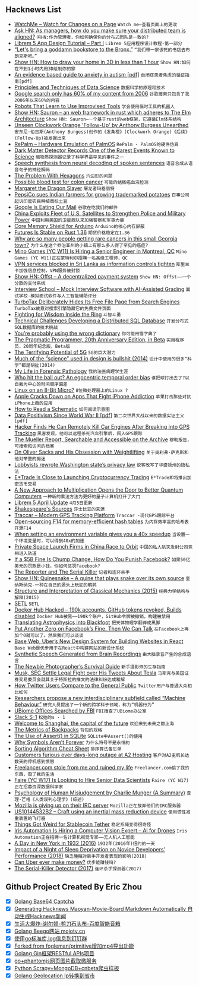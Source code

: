 ## Hacknews List


- [WatchMe – Watch for Changes on a Page](https://github.com/vsoch/watchme)  `Watch me—查看页面上的更改`
- [Ask HN: As managers, how do you make sure your distributed team is aligned?](item?id=19761183)  `问HN:作为管理者，你如何确保你的分布式团队是一致的?`
- [Librem 5 App Design Tutorial – Part I](https://puri.sm/posts/librem-5-app-design-tutorial-part-i/)  `Librem 5应用程序设计教程-第一部分`
- [“Let&#39;s bring a goddamn bookstore to the Bronx.”](https://www.nytimes.com/2019/04/25/nyregion/bronx-bookstore.html)  `“我们带一家该死的书店去布朗克斯吧。”`
- [Show HN: How to draw your home in 3D in less than 1 hour](https://cedreo.com/en/)  `Show HN:如何在不到1小时内用3D绘制你的家`
- [An evidence based guide to anxiety in autism [pdf]](https://www.city.ac.uk/__data/assets/pdf_file/0010/466039/Anxiety-in-Autism-A5-guide.pdf)  `自闭症患者焦虑的循证指南[pdf]`
- [Principles and Techniques of Data Science](https://www.textbook.ds100.org/)  `数据科学的原理和技术`
- [Google search only has 60% of my content from 2006](https://www.tablix.org/~avian/blog/archives/2019/02/google_index_coverage/)  `谷歌搜索只包含了我2006年以来60%的内容`
- [Robots That Learn to Use Improvised Tools](https://bair.berkeley.edu/blog/2019/04/11/tools/)  `学会使用临时工具的机器人`
- [Show HN: Sauron – an web framework in rust which adheres to The Elm Architecture](https://github.com/ivanceras/sauron)  `Show HN: Sauron—一个基于rust的web框架，它遵循Elm体系结构`
- [Unseen Clockwork Orange &#39;Follow-Up&#39; by Anthony Burgess Unearthed](https://www.bbc.com/news/entertainment-arts-48036694)  `安东尼·伯吉斯(Anthony Burgess)创作的《发条橙》(Clockwork Orange)《后续》(Follow-Up)被发掘出来`
- [RePalm – Hardware Emulation of PalmOS](http://dmitry.gr/?r=05.Projects&amp;proj=27.%20rePalm)  `RePalm - PalmOS的硬件仿真`
- [Dark Matter Detector Records One of the Rarest Events Known to Science](https://www.sciencealert.com/a-dark-matter-detector-just-detected-one-of-the-rarest-events-ever-in-science)  `暗物质探测器记录了科学界最罕见的事件之一`
- [Speech synthesis from neural decoding of spoken sentences](https://www.nature.com/articles/s41586-019-1119-1)  `语音合成从语音句子的神经解码`
- [The Problem With Hexagons](http://general-staff.com/the-problem-with-hexagons/)  `六边形的问题`
- [Possible blood test for colon cancer](https://news.stanford.edu/2019/04/19/possible-blood-test-colon-cancer/)  `可能的结肠癌血液检测`
- [Margaret the Dragon Slayer](https://www.lrb.co.uk/blog/2019/april/margaret-the-dragon-slayer)  `屠龙者玛格丽特`
- [PepsiCo sues Indian farmers for growing trademarked potatoes](https://thehill.com/policy/international/440773-pepsico-sues-indian-farmers-for-growing-trademarked-potatoes)  `百事公司起诉印度农民种植商标土豆`
- [Google Is Eating Our Mail](https://www.tablix.org/~avian/blog/archives/2019/04/google_is_eating_our_mail/)  `谷歌在吃我们的邮件`
- [China Exploits Fleet of U.S. Satellites to Strengthen Police and Military Power](https://www.msn.com/en-us/news/world/china-exploits-fleet-of-u-s-satellites-to-strengthen-police-and-military-power/ar-BBWdrFk)  `中国利用美国的卫星舰队来加强警察和军事力量`
- [Core Memory Shield for Arduino](https://www.tindie.com/products/kilpelaj/core-memory-shield-for-arduino/)  `Arduino的核心内存屏蔽`
- [Futures Is Stable on Rust 1.36](https://github.com/rust-lang/rust/pull/59739)  `期货价格稳定在1.36`
- [Why are so many people getting rare cancers in this small Georgia town?](https://www.atlantamagazine.com/great-reads/why-are-rare-cancers-killing-so-many-people-in-a-small-georgia-town/)  `为什么在这个乔治亚州的小镇上有那么多人得了罕见的癌症?`
- [Mino Games (YC W11) Is Hiring a Senior Engineer in Montreal, QC](https://mino-games.workable.com/j/7AC7233C2B)  `Mino Games (YC W11)正在蒙特利尔招聘一名高级工程师，QC`
- [VPN services blocked in Sri Lanka as information controls tighten](https://netblocks.org/reports/vpn-services-blocked-in-sri-lanka-as-information-controls-tighten-RAe2blBg)  `斯里兰卡加强信息控制，VPN服务被封锁`
- [Show HN: Offst – A decentralized payment system](https://www.freedomlayer.org/offst/offst-release/)  `Show HN: Offst——一个分散的支付系统`
- [Interview School – Mock Interview Software with AI-Assisted Grading](https://interviewschool.com/)  `面试学校-模拟面试软件与人工智能辅助评分`
- [TurboTax Deliberately Hides Its Free File Page from Search Engines](https://www.propublica.org/article/turbotax-deliberately-hides-its-free-file-page-from-search-engines)  `TurboTax故意对搜索引擎隐藏它的免费文件页面`
- [Fighting for Wisdom Inside the Ring](https://www.theamericanconservative.com/articles/fighting-for-wisdom-inside-the-ring/)  `斗智斗勇`
- [Technical Challenges Developing a Distributed SQL Database](https://blog.yugabyte.com/6-technical-challenges-developing-a-distributed-sql-database/)  `开发分布式SQL数据库的技术挑战`
- [You’re probably using the wrong dictionary](http://jsomers.net/blog/dictionary)  `你可能用错字典了`
- [The Pragmatic Programmer, 20th Anniversary Edition, in Beta](https://pragprog.com/news/coming-soon-the-pragmatic-programmer-20th-anniversary-edition-in-beta)  `实用程序员，20周年纪念版，Beta版`
- [The Terrifying Potential of 5G](https://www.newyorker.com/news/annals-of-communications/the-terrifying-potential-of-the-5g-network)  `5G的巨大潜力`
- [Much of the “science” used in design is bullshit (2014)](http://mjparnell.com/bullshit_science_ux_design/)  `设计中使用的很多“科学”都是胡扯(2014)`
- [My Life in Forensic Pathology](https://www.theguardian.com/science/2019/apr/18/how-to-identify-a-body-the-marchioness-disaster-and-my-life-in-forensic-pathology)  `我的法医病理学生涯`
- [Who hit the ball out? An egocentric temporal order bias](https://advances.sciencemag.org/content/5/4/eaav5698)  `谁把球打出去了?以自我为中心的时间顺序偏差`
- [Linux on an 8-Bit Micro?](http://dmitry.gr/?r=05.Projects&amp;proj=07.%20Linux%20on%208bit)  `8位微处理器上的Linux ?`
- [Apple Cracks Down on Apps That Fight iPhone Addiction](https://www.nytimes.com/2019/04/27/technology/apple-screen-time-trackers.html)  `苹果打击那些对抗iPhone上瘾的应用`
- [How to Read a Schematic](https://learn.sparkfun.com/tutorials/how-to-read-a-schematic)  `如何阅读示意图`
- [Data Positivism Since World War II [pdf]](http://www.columbia.edu/~mj340/HSNS4805_12_Jones.pdf)  `第二次世界大战以来的数据实证主义[pdf]`
- [Hacker Finds He Can Remotely Kill Car Engines After Breaking into GPS Tracking](https://motherboard.vice.com/en_us/article/zmpx4x/hacker-monitor-cars-kill-engine-gps-tracking-apps)  `黑客发现，他可以远程杀死汽车引擎后，闯入GPS跟踪`
- [The Mueller Report, Searchable and Accessible on the Archive](https://blog.archive.org/2019/04/26/the-mueller-report-searchable-and-accessible-on-the-archive/)  `穆勒报告，可搜索和访问的档案`
- [On Oliver Sacks and His Obsession with Weightlifting](https://lithub.com/on-oliver-sacks-obsession-with-weightlifting/)  `关于奥利弗·萨克斯和他对举重的痴迷`
- [Lobbyists rewrote Washington state’s privacy law](https://www.politico.eu/article/how-lobbyists-rewrote-washington-state-privacy-law-microsoft-amazon-regulation/)  `说客改写了华盛顿州的隐私法`
- [E*Trade Is Close to Launching Cryptocurrency Trading](https://www.bloomberg.com/news/articles/2019-04-26/e-trade-is-said-to-be-close-to-launching-cryptocurrency-trading)  `E*Trade即将推出加密货币交易`
- [A New Approach to Multiplication Opens the Door to Better Quantum Computers](https://www.quantamagazine.org/a-new-approach-to-multiplication-opens-the-door-to-better-quantum-computers-20190424/)  `一种新的乘法方法为更好的量子计算机打开了大门`
- [Librem 5 April Update](https://puri.sm/posts/april-progress-update-librem-5-hardware/)  `4月5日更新`
- [Shakespeare&#39;s Sources](https://fivebooks.com/best-books/shakespeares-sources-robert-s-miola/)  `莎士比亚的来源`
- [Traccar – Modern GPS Tracking Platform](https://www.traccar.org/)  `Traccar -现代GPS跟踪平台`
- [Open-sourcing F14 for memory-efficient hash tables](https://code.fb.com/developer-tools/f14/?r=1)  `为内存效率高的哈希表开源F14`
- [When setting an environment variable gives you a 40x speedup](https://news.sherlock.stanford.edu/posts/when-setting-an-environment-variable-gives-you-a-40-x-speedup)  `当设置一个环境变量时，可以得到40x的加速`
- [Private Space Launch Firms in China Race to Orbit](https://spectrum.ieee.org/aerospace/space-flight/private-space-launch-firms-in-china-race-to-orbit)  `中国的私人航天发射公司竞相进入轨道`
- [If a $5B Fine Is Chump Change, How Do You Punish Facebook?](https://www.nytimes.com/2019/04/26/opinion/facebook-fine-ftc.html)  `如果50亿美元的罚款是小钱，你如何惩罚Facebook?`
- [The Reporter and The Serial Killer](https://crimereads.com/sandy-fawkes-the-reporter-and-the-serial-killer/)  `记者和连环杀手`
- [Show HN: Quinesnake – A quine that plays snake over its own source](https://github.com/taylorconor/quinesnake)  `奎纳斯纳克-一种在自己的源头上玩蛇的鹌鹑`
- [Structure and Interpretation of Classical Mechanics (2015)](https://mitpress.mit.edu/sites/default/files/titles/content/sicm_edition_2/toc.html)  `经典力学结构与解释(2015)`
- [SETL](https://setl.org/setl/)  `SETL`
- [Docker Hub Hacked – 190k accounts, GitHub tokens revoked, Builds disabled](item?id=19763413)  `Docker Hub被黑——190k个账户，GitHub令牌被撤销，构建被禁用`
- [Translating Astrophysics into Blackfoot](https://www.atlasobscura.com/articles/translating-astrophysics-into-blackfoot)  `把天体物理学翻译成黑脚`
- [Put Another Zero on Facebook’s Fine. Then We Can Talk](https://www.nytimes.com/2019/04/25/opinion/facebook-fine.html)  `在Facebook上再加个0就可以了。然后我们可以谈谈`
- [Base Web, Uber’s New Design System for Building Websites in React](https://eng.uber.com/introducing-base-web/)  `Base Web是优步用于在React中构建网站的新设计系统`
- [Synthetic Speech Generated from Brain Recordings](https://www.ucsf.edu/news/2019/04/414296/synthetic-speech-generated-brain-recordings)  `由大脑录音产生的合成语言`
- [The Newbie Photographer’s Survival Guide](https://phlearn.com/magazine/the-newbie-photographers-survival-guide/)  `新手摄影师的生存指南`
- [Musk, SEC Settle Legal Fight over His Tweets About Tesla](https://www.bloomberg.com/news/articles/2019-04-26/musk-sec-settle-legal-fight-over-his-tweets-about-tesla-juykzbwq)  `马斯克与美国证券交易委员会就其关于特斯拉的推文的法律纠纷达成和解`
- [How Twitter Users Compare to the General Public](https://www.pewinternet.org/2019/04/24/sizing-up-twitter-users/#nws=mcnewsletter)  `Twitter用户与普通大众相比如何`
- [Researchers propose a new interdisciplinary subfield called “Machine Behaviour”](https://www.nature.com/articles/s41586-019-1138-y)  `研究人员提出了一个新的跨学科子领域，称为“机器行为”`
- [UBiome Offices Searched by FBI](https://www.wsj.com/articles/ubiome-offices-searched-by-fbi-11556301287)  `FBI搜查了UBiome办公室`
- [Slack S-1](https://www.sec.gov/Archives/edgar/data/1764925/000162828019004786/slacks-1.htm)  `松弛的s - 1`
- [Welcome to Shanghai, the capital of the future](https://www.theglobeandmail.com/opinion/article-welcome-to-shanghai-the-capital-of-the-future/)  `欢迎来到未来之都上海`
- [The Metrics of Backpacks](https://www.artpractical.com/column/the-metrics-of-backpacks/)  `背包的规格`
- [The Use of Assert() in SQLite](https://www.sqlite.org/assert.html)  `SQLite中Assert()的使用`
- [Why Symbols Aren’t Forever](https://www.sapiens.org/culture/symbols-shifting-culture/)  `为什么符号不是永恒的`
- [Sorting Algorithm Cheat Sheet](https://www.interviewcake.com/sorting-algorithm-cheat-sheet)  `排序算法备忘单`
- [Customers furious over days-long outage at A2 Hosting](https://www.theregister.co.uk/2019/04/26/a2_hosting_outage/)  `客户对A2主机长达数天的停机感到愤怒`
- [Freelancer.com stole from me and ruined my life](https://www.trustpilot.com/reviews/5cc32fe1a8436908c40f60eb)  `Freelancer.com偷了我的东西，毁了我的生活`
- [Faire (YC W17) Is Looking to Hire Senior Data Scientists](https://boards.greenhouse.io/faire/jobs/4005276002?gh_jid=4005276002)  `Faire (YC W17)正在招募资深数据科学家`
- [Psychology of Human Misjudgement by Charlie Munger (A Summary)](https://neilkakkar.com/Psychology-of-Human-Misjudgment.html)  `查理·芒格《人类误判心理学》(综述)`
- [Mozilla is giving up on their IRC server](http://exple.tive.org/blarg/2019/04/26/synchronous-text/?s)  `Mozilla正在放弃他们的IRC服务器`
- [US10144532B2 – Craft using an inertial mass reduction device](https://patents.google.com/patent/US10144532B2/en)  `使用惯性减重装置的飞行器`
- [Things Got Weird for Stablecoin Tether](https://www.bloomberg.com/opinion/articles/2019-04-26/things-got-weird-for-stablecoin-tether)  `稳定系绳变得很奇怪`
- [Iris Automation Is Hiring a Computer Vision Expert – AI for Drones](http://www.irisonboard.com/careers/)  `Iris Automation正在招聘一名计算机视觉专家——无人机人工智能`
- [A Day in New York in 1932 (2016)](https://thatsideofthefamily.wordpress.com/2016/04/17/the-spectacle-and-the-mystery-new-york-1932/)  `1932年(2016年)纽约的一天`
- [Impact of a Night of Sleep Deprivation on Novice Developers’ Performance (2018)](https://arxiv.org/abs/1805.02544)  `缺乏睡眠对新手开发者表现的影响(2018)`
- [Can Uber ever make money?](https://www.economist.com/business/2019/04/27/can-uber-ever-make-money)  `优步能赚钱吗?`
- [The Serial-Killer Detector (2017)](https://www.newyorker.com/magazine/2017/11/27/the-serial-killer-detector)  `连环杀手探测器(2017)`

## Github Project Created By Eric Zhou

- [x] [Golang Base64 Captcha](https://github.com/mojocn/base64Captcha)
- [x] [Generating Hacknews Maoyan-Movie-Board Markdown Automatically 自动生成Hacknews新闻](https://github.com/dejavuzhou/md-genie)
- [x] [生活大爆炸-谢尔顿-剪刀石头布-百度智能音箱](https://github.com/mojocn/dueros-bang-game)
- [x] [Golang Beego网站 mojotv.cn](https://github.com/mojocn/www.mojotv.cn)
- [x] [使用go标准库,log信息到钉钉群](https://github.com/mojocn/dooger)
- [x] [Forked from fogleman/primitive增加mp4导出功能](https://github.com/mojocn/primitive)
- [x] [Golang Gin框架RESTful APIs项目](https://github.com/JJJJJJJerk/ezier-golang-web-api-framework)
- [x] [go+phantomjs网页图片截取微服务](https://github.com/mojocn/screen_shot)
- [x] [Python Scrapy+MongoDB+cnbeta爬虫样板](https://github.com/mojocn/scrapy_mongodb_boilerplate_cnbeta)
- [x] [Golang Geolocation Ip转换到省市](https://github.com/mojocn/ip2location)